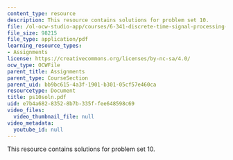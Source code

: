 ```yaml
---
content_type: resource
description: This resource contains solutions for problem set 10.
file: /ol-ocw-studio-app/courses/6-341-discrete-time-signal-processing-fall-2005/e7b4a68283528b7b335ffee648598c69_ps10soln.pdf
file_size: 98215
file_type: application/pdf
learning_resource_types:
- Assignments
license: https://creativecommons.org/licenses/by-nc-sa/4.0/
ocw_type: OCWFile
parent_title: Assignments
parent_type: CourseSection
parent_uid: bb9bc615-4a3f-1901-b301-05cf57e460ca
resourcetype: Document
title: ps10soln.pdf
uid: e7b4a682-8352-8b7b-335f-fee648598c69
video_files:
  video_thumbnail_file: null
video_metadata:
  youtube_id: null
---
```

This resource contains solutions for problem set 10.